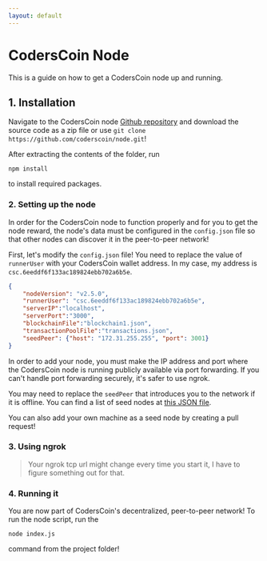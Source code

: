 ```yaml
---
layout: default
---
```

# CodersCoin Node

This is a guide on how to get a CodersCoin node up and running.

## 1. Installation

Navigate to the CodersCoin node [Github repository](https://github.com/coderscoin/node) and download the source code as a zip file or use ```git clone https://github.com/coderscoin/node.git```! 

After extracting the contents of the folder, run 
```
npm install
```
to install required packages.


### 2. Setting up the node

In order for the CodersCoin node to function properly and for you to get the node reward, the node's data must be configured in the ``config.json`` file so that other nodes can discover it in the peer-to-peer network!

First, let's modify the `config.json` file! You need to replace the value of `runnerUser` with your CodersCoin wallet address. In my case, my address is ``csc.6eeddf6f133ac189824ebb702a6b5e``.

```json
{
    "nodeVersion": "v2.5.0",
    "runnerUser": "csc.6eeddf6f133ac189824ebb702a6b5e", 
    "serverIP":"localhost", 
    "serverPort":"3000", 
    "blockchainFile":"blockchain1.json", 
    "transactionPoolFile":"transactions.json", 
    "seedPeer": {"host": "172.31.255.255", "port": 3001}
}
```
In order to add your node, you must make the IP address and port where the CodersCoin node is running publicly available via port forwarding. If you can't handle port forwarding securely, it's safer to use ngrok.

You may need to replace the ``seedPeer`` that introduces you to the network if it is offline. You can find a list of seed nodes at [this JSON file](https://github.com/coderscoin/seednodes/blob/main/peers.json).

You can also add your own machine as a seed node by creating a pull request!

### 3. Using ngrok

> Your ngrok tcp url might change every time you start it, I have to figure something out for that.



### 4. Running it

You are now part of CodersCoin's decentralized, peer-to-peer network! To run the node script, run the 
```
node index.js
```
command from the project folder!

